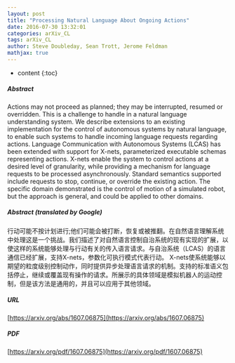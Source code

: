 ```yaml
---
layout: post
title: "Processing Natural Language About Ongoing Actions"
date: 2016-07-30 13:32:01
categories: arXiv_CL
tags: arXiv_CL
author: Steve Doubleday, Sean Trott, Jerome Feldman
mathjax: true
---
```


* content
{:toc}

##### Abstract
Actions may not proceed as planned; they may be interrupted, resumed or overridden. This is a challenge to handle in a natural language understanding system. We describe extensions to an existing implementation for the control of autonomous systems by natural language, to enable such systems to handle incoming language requests regarding actions. Language Communication with Autonomous Systems (LCAS) has been extended with support for X-nets, parameterized executable schemas representing actions. X-nets enable the system to control actions at a desired level of granularity, while providing a mechanism for language requests to be processed asynchronously. Standard semantics supported include requests to stop, continue, or override the existing action. The specific domain demonstrated is the control of motion of a simulated robot, but the approach is general, and could be applied to other domains.

##### Abstract (translated by Google)
行动可能不按计划进行;他们可能会被打断，恢复或被推翻。在自然语言理解系统中处理这是一个挑战。我们描述了对自然语言控制自治系统的现有实现的扩展，以使这样的系统能够处理与行动有关的传入语言请求。与自治系统（LCAS）的语言通信已经扩展，支持X-nets，参数化可执行模式代表行动。 X-nets使系统能够以期望的粒度级别控制动作，同时提供异步处理语言请求的机制。支持的标准语义包括停止，继续或覆盖现有操作的请求。所展示的具体领域是模拟机器人的运动控制，但是该方法是通用的，并且可以应用于其他领域。

##### URL
[https://arxiv.org/abs/1607.06875](https://arxiv.org/abs/1607.06875)

##### PDF
[https://arxiv.org/pdf/1607.06875](https://arxiv.org/pdf/1607.06875)

